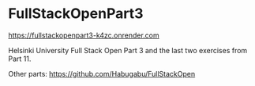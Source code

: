 # FullStackOpenPart3

https://fullstackopenpart3-k4zc.onrender.com

Helsinki University Full Stack Open Part 3 and the last two exercises from Part 11.

Other parts: https://github.com/Habugabu/FullStackOpen
